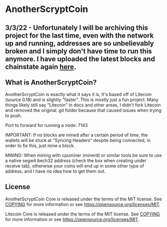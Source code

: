AnotherScryptCoin
=====================================
3/3/22 - Unfortunately I will be archiving this project for the last time, even with the network up and running, addresses are so unbelievably broken and I simply don't have time to run this anymore. I have uploaded the latest blocks and chainstate again <a href="https://github.com/Guinea1/AnotherScryptCoin/releases/download/1.0.0/ASC.zip">here</a>.
<br>
<br>
What is AnotherScryptCoin?
----------------

AnotherScryptCoin is exactly what it says it is, It's based off of Litecoin (source 0.18) and is slightly "faster". This is mostly just a fun project. Many things likely still say "Litecoin" in docs and other areas, I didn't fork Litecoin and removed the original .git folder because that caused issues when trying to push.

Port to forward for running a node: 7143

IMPORTANT: If no blocks are mined after a certain period of time, the wallets will be stuck at "Syncing Headers" despite being connected, in order to fix this, just mine a block.

MINING: When mining with cpuminer (minerd) or similar tools be sure to use a native segwit bech32 address (check the box when creating under receive tab), otherwise your coins will end up in some other type of address, and I have no idea how to get them out.

License
-------

AnotherScryptCoin Core is released under the terms of the MIT license. See [COPYING](COPYING) for more
information or see https://opensource.org/licenses/MIT.

Litecoin Core is released under the terms of the MIT license. See [COPYING](COPYING) for more
information or see https://opensource.org/licenses/MIT.
